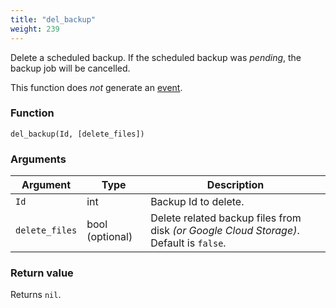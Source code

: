 ```yaml
---
title: "del_backup"
weight: 239
---
```



Delete a scheduled backup. If the scheduled backup was *pending*, the backup job will be cancelled.

This function does *not* generate an [event](../../overview/events).

### Function

`del_backup(Id, [delete_files])`

### Arguments

Argument | Type | Description
--------- | ----------- | -----------
`Id` | int | Backup Id to delete.
`delete_files` | bool (optional) | Delete related backup files from disk *(or Google Cloud Storage)*. Default is `false`.

### Return value

Returns `nil`.
